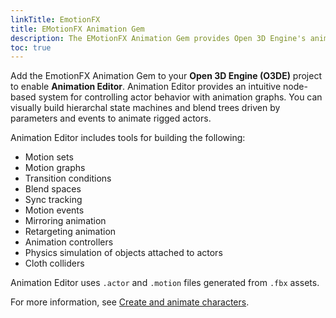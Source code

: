 ```yaml
---
linkTitle: EmotionFX
title: EMotionFX Animation Gem
description: The EMotionFX Animation Gem provides Open 3D Engine's animation system for rigged actors including Animation Editor, a tool for creating animated behaviors, simulated objects, and colliders for rigged actors.
toc: true
---
```


Add the EmotionFX Animation Gem to your **Open 3D Engine (O3DE)** project to enable **Animation Editor**. Animation Editor provides an intuitive node-based system for controlling actor behavior with animation graphs. You can visually build hierarchal state machines and blend trees driven by parameters and events to animate rigged actors.

Animation Editor includes tools for building the following:

* Motion sets
* Motion graphs
* Transition conditions
* Blend spaces
* Sync tracking
* Motion events
* Mirroring animation
* Retargeting animation
* Animation controllers
* Physics simulation of objects attached to actors
* Cloth colliders

Animation Editor uses  `.actor` and `.motion` files generated from `.fbx` assets.

For more information, see [Create and animate characters](/docs/user-guide/visualization/animation/char-intro).
